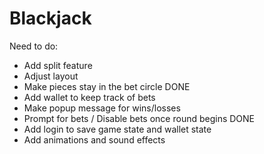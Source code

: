 # Blackjack

Need to do: 
- Add split feature
- Adjust layout 
- Make pieces stay in the bet circle DONE
- Add wallet to keep track of bets 
- Make popup message for wins/losses
- Prompt for bets / Disable bets once round begins DONE
- Add login to save game state and wallet state
- Add animations and sound effects


